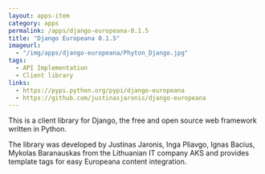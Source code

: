 ```yaml
---
layout: apps-item
category: apps
permalink: /apps/django-europeana-0.1.5
title: "Django Europeana 0.1.5"
imageurl:
  - "/img/apps/django-europeana/Phyton_Django.jpg"
tags:
  - API Implementation
  - Client library
links:
  - https://pypi.python.org/pypi/django-europeana
  - https://github.com/justinasjaronis/django-europeana
---
```


This is a client library for Django, the free and open source web framework written in Python.

The library was developed by Justinas Jaronis, Inga Pliavgo, Ignas Bacius, Mykolas Baranauskas from the Lithuanian IT company AKS and provides template tags for easy Europeana content integration.
